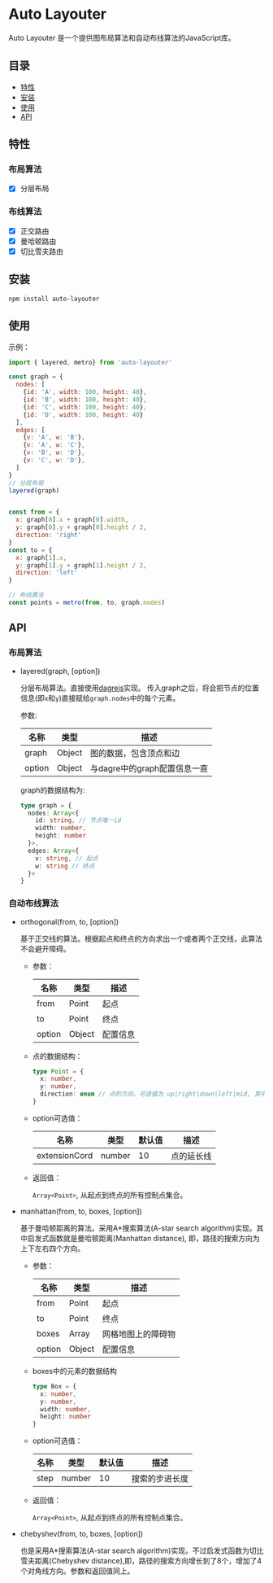 # Auto Layouter

Auto Layouter 是一个提供图布局算法和自动布线算法的JavaScript库。

## 目录

- [特性](#特性)
- [安装](#安装)
- [使用](#使用)
- [API](#api)

## 特性

### 布局算法

- [x] 分层布局

### 布线算法

- [x] 正交路由
- [x] 曼哈顿路由
- [x] 切比雪夫路由

## 安装

```shell
npm install auto-layouter
```

## 使用

示例：

```JavaScript
import { layered, metro} from 'auto-layouter'

const graph = {
  nodes: [
    {id: 'A', width: 100, height: 40},
    {id: 'B', width: 100, height: 40},
    {id: 'C', width: 100, height: 40},
    {id: 'D', width: 100, height: 40}
  ],
  edges: [
    {v: 'A', w: 'B'},
    {v: 'A', w: 'C'},
    {v: 'B', w: 'D'},
    {v: 'C', w: 'D'},
  ]
}
// 分层布局
layered(graph)


const from = {
  x: graph[0].x + graph[0].width,
  y: graph[0].y + graph[0].height / 2,
  direction: 'right'
}
const to = {
  x: graph[1].x,
  y: graph[1].y + graph[1].height / 2,
  direction: 'left'
}

// 布线算法
const points = metro(from, to, graph.nodes)

```

## API

### 布局算法

- layered(graph, [option])

  分层布局算法。直接使用[dagrejs](https://github.com/dagrejs/dagre)实现。
  传入graph之后，将会把节点的位置信息(即`x`和`y`)直接赋给`graph.nodes`中的每个元素。

  参数:

  名称| 类型 | 描述
  --|--|--
  graph | Object | 图的数据，包含顶点和边
  option | Object | 与dagre中的graph配置信息一直

  graph的数据结构为:

  ```TypeScript
  type graph = {
    nodes: Array<{
      id: string, // 节点唯一id
      width: number,
      height: number
    }>,
    edges: Array<{
      v: string, // 起点
      w: string // 终点
    }>
  }
  ```  

### 自动布线算法

- orthogonal(from, to, [option])

  基于正交线的算法。根据起点和终点的方向求出一个或者两个正交线，此算法不会避开障碍。

  - 参数：

    名称| 类型 | 描述
    --|--|--
    from | Point | 起点
    to | Point | 终点
    option | Object| 配置信息

  - 点的数据结构：

    ```TypeScript
    type Point = {
      x: number,
      y: number,
      direction: enum // 点的方向，可选值为 up|right|down|left|mid, 其中起点方向不能为mid
    }
    ```

  - option可选值：

    名称| 类型 | 默认值 | 描述 |
    --|--|-- | --
    extensionCord | number | 10 | 点的延长线

  - 返回值：

    `Array<Point>`, 从起点到终点的所有控制点集合。

- manhattan(from, to, boxes, [option])

  基于曼哈顿距离的算法。采用A*搜索算法(A-star search algorithm)实现。其中启发式函数就是曼哈顿距离(Manhattan distance), 即，路径的搜索方向为上下左右四个方向。

  - 参数：
  
    名称| 类型 | 描述
    --|--|--
    from | Point | 起点
    to | Point | 终点
    boxes | Array | 网格地图上的障碍物
    option | Object| 配置信息

  - boxes中的元素的数据结构

    ```TypeScript
    type Box = {
      x: number,
      y: number,
      width: number,
      height: number
    }
    ```

  - option可选值：

    名称| 类型 | 默认值 | 描述 |
    --|--|-- | --
    step | number | 10 | 搜索的步进长度

  - 返回值：

    `Array<Point>`, 从起点到终点的所有控制点集合。

- chebyshev(from, to, boxes, [option])

  也是采用A*搜索算法(A-star search algorithm)实现。不过启发式函数为切比雪夫距离(Chebyshev distance),即，路径的搜索方向增长到了8个，增加了4个对角线方向。参数和返回值同上。
